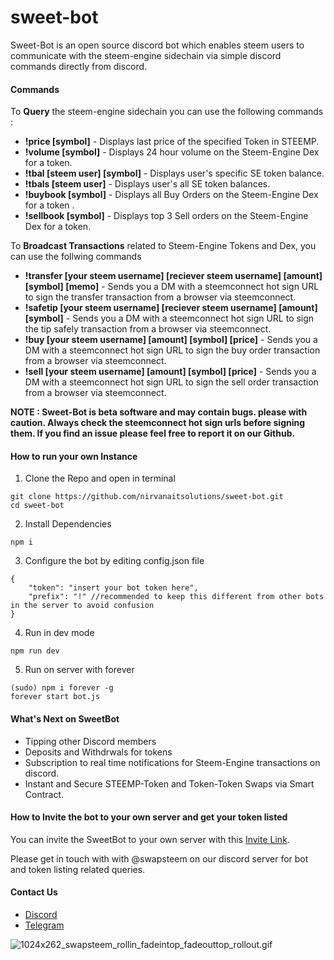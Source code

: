 # sweet-bot
Sweet-Bot is an open source discord bot which enables steem users to communicate with the steem-engine sidechain via simple discord commands directly from discord.

#### Commands 
To **Query** the steem-engine sidechain you can use the following commands :

- **!price [symbol]** - Displays last price of the specified Token in STEEMP.
- **!volume [symbol]** - Displays 24 hour volume on the Steem-Engine Dex for a token.
- **!tbal [steem user] [symbol]** - Displays user's specific  SE token balance.
- **!tbals [steem user]** - Displays user's all SE token balances.
- **!buybook [symbol]** - Displays all Buy Orders on the Steem-Engine Dex for a token .
- **!sellbook [symbol]** - Displays top 3 Sell orders on the Steem-Engine Dex for a token.

To **Broadcast Transactions** related to Steem-Engine Tokens and Dex, you can use the follwing commands
- **!transfer [your steem username] [reciever steem username] [amount] [symbol] [memo]** - Sends you a DM with a steemconnect hot sign URL to sign the transfer transaction from a browser via steemconnect.
- **!safetip [your steem username] [reciever steem username] [amount] [symbol]**  - Sends you a DM with a steemconnect hot sign URL to sign the tip safely transaction from a browser via steemconnect.
- **!buy [your steem username] [amount] [symbol] [price]** - Sends you a DM with a steemconnect hot sign URL to sign the buy order transaction from a browser via steemconnect.
- **!sell [your steem username] [amount] [symbol] [price]** - Sends you a DM with a steemconnect hot sign URL to sign the sell order transaction from a browser via steemconnect.

**NOTE : Sweet-Bot is beta software and may contain bugs. please with caution. Always check the steemconnect hot sign urls before signing them.
If you find an issue please feel free to report it on our Github.**

#### How to run your own Instance 

1. Clone the Repo and open in terminal
```
git clone https://github.com/nirvanaitsolutions/sweet-bot.git
cd sweet-bot
```
2. Install Dependencies
```
npm i
```
3. Configure the bot by editing config.json file
```
{
    "token": "insert your bot token here",
    "prefix": "!" //recommended to keep this different from other bots in the server to avoid confusion
}
```

4. Run in dev mode 
```
npm run dev
```
5. Run on server with forever

```
(sudo) npm i forever -g 
forever start bot.js
```


#### What's Next on SweetBot
- Tipping other Discord members 
- Deposits and Withdrwals for tokens
- Subscription to real time notifications for Steem-Engine transactions on discord.
- Instant and Secure STEEMP-Token and Token-Token Swaps via Smart Contract.

#### How to Invite the bot to your own server and get your token listed

You can invite the SweetBot to your own server with this [Invite Link](https://discordapp.com/api/oauth2/authorize?client_id=565449577751117855&permissions=51710016&scope=bot). 

Please get in touch with with @swapsteem on our discord server for bot and token listing related queries.

#### Contact Us

- [ Discord ](https://discord.gg/prVyhgp)
- [ Telegram ](https://t.me/joinchat/HmOj7BdTUedi7cONxxJHIA)

![1024x262_swapsteem_rollin_fadeintop_fadeouttop_rollout.gif](https://steemitimages.com/0x0/https://files.steempeak.com/file/steempeak/swapsteem/gnT5T8Cz-1024x262_swapsteem_rollin_fadeintop_fadeouttop_rollout.gif)


